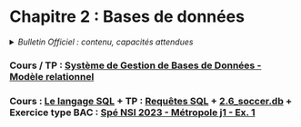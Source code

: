 # Chapitre 2 : Bases de données
<details>
    <summary><i>Bulletin Officiel : contenu, capacités attendues</i></summary> 

>Le développement des traitements informatiques nécessite la manipulation de données de plus en plus nombreuses. Leur organisation et leur stockage constituent un enjeu essentiel de performance.  
>Le recours aux **bases de données relationnelles** est aujourd’hui une solution très répandue. Ces bases de données permettent d’organiser, de stocker, de mettre à jour et d’interroger des données structurées volumineuses utilisées simultanément par différents programmes ou différents utilisateurs. Cela est impossible avec les représentations tabulaires étudiées en classe de première.  
>Des **S**ystèmes de **G**estion de **B**ases de **D**onnées (SGBD) de très grande taille (de l’ordre du pétaoctet) sont au centre de nombreux dispositifs de collecte, de stockage et de production d’informations.  
>L’accès aux données d’une base de données relationnelle s’effectue grâce à des requêtes d’interrogation et de mise à jour qui peuvent par exemple être rédigées dans le **langage SQL** (_Structured Query Language_). Les traitements peuvent conjuguer le recours au langage SQL et à un langage de programmation.  
>| Contenu | Capacités attendues |
>| :-- | :-- |
>| Système de gestion de bases de données relationnelles | - Identifier les services rendus par un système de gestion de bases de données relationnelles : persistance des données, gestion des accès concurrents, efficacité de traitement des requêtes, sécurisation des accès | 
>| Modèle relationnel : relation, attribut, domaine, clef primaire, clef étrangère, schéma relationnel | - Identifier les concepts définissant le modèle relationnel | 
>| Base de données relationnelle | - Savoir distinguer la structure d’une base de données de son contenu. <br> - Repérer des anomalies dans le schéma d’une base de données | 
>| Langage SQL : requêtes d’interrogation et de mise à jour d’une base de données | - Identifier les composants d’une requête <br>- Construire des requêtes d’interrogation à l’aide des clauses du langage SQL : SELECT, FROM, WHERE, JOIN <br>- Construire des requêtes d’insertion et de mise à jour à l’aide de : UPDATE, INSERT, DELETE | 
</details>

### Cours / TP : [Système de Gestion de Bases de Données - Modèle relationnel](https://notebook.basthon.fr/?kernel=sql&from=https://raw.githubusercontent.com/abrugiere/tnsi/main/2.1_sgbd_relationnel.ipynb) 

### Cours : [Le langage SQL](https://notebook.basthon.fr/?kernel=sql&from=https://raw.githubusercontent.com/abrugiere/tnsi/main/2.2_sql.ipynb) + TP : [Requêtes SQL](https://notebook.basthon.fr/?kernel=sql&from=https://raw.githubusercontent.com/abrugiere/tnsi/main/2.6_tp_sql.ipynb&module=https://raw.githubusercontent.com/abrugiere/tnsi/main/2.6_soccer.db) + [2.6_soccer.db](https://raw.githubusercontent.com/abrugiere/tnsi/main/2.6_soccer.db) + Exercice type BAC :  [Spé NSI 2023 - Métropole j1 - Ex. 1](https://raw.githubusercontent.com/abrugiere/tnsi/main/2.5_23-NSIJ1ME1-ex1.pdf)

